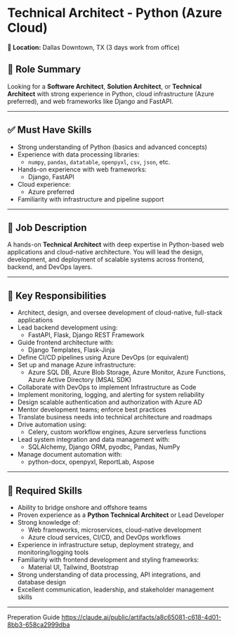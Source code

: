 # Technical Architect - Python (Azure Cloud)

**📍 Location:** Dallas Downtown, TX (3 days work from office)

## 🎯 Role Summary

Looking for a **Software Architect**, **Solution Architect**, or **Technical Architect** with strong experience in Python, cloud infrastructure (Azure preferred), and web frameworks like Django and FastAPI.

---

## ✅ Must Have Skills

- Strong understanding of Python (basics and advanced concepts)
- Experience with data processing libraries:
  - `numpy`, `pandas`, `datatable`, `openpyxl`, `csv`, `json`, etc.
- Hands-on experience with web frameworks:
  - Django, FastAPI
- Cloud experience:
  - Azure preferred
- Familiarity with infrastructure and pipeline support

---

## 📝 Job Description

A hands-on **Technical Architect** with deep expertise in Python-based web applications and cloud-native architecture. You will lead the design, development, and deployment of scalable systems across frontend, backend, and DevOps layers.

---

## 🔧 Key Responsibilities

- Architect, design, and oversee development of cloud-native, full-stack applications
- Lead backend development using:
  - FastAPI, Flask, Django REST Framework
- Guide frontend architecture with:
  - Django Templates, Flask-Jinja
- Define CI/CD pipelines using Azure DevOps (or equivalent)
- Set up and manage Azure infrastructure:
  - Azure SQL DB, Azure Blob Storage, Azure Monitor, Azure Functions, Azure Active Directory (MSAL SDK)
- Collaborate with DevOps to implement Infrastructure as Code
- Implement monitoring, logging, and alerting for system reliability
- Design scalable authentication and authorization with Azure AD
- Mentor development teams; enforce best practices
- Translate business needs into technical architecture and roadmaps
- Drive automation using:
  - Celery, custom workflow engines, Azure serverless functions
- Lead system integration and data management with:
  - SQLAlchemy, Django ORM, pyodbc, Pandas, NumPy
- Manage document automation with:
  - python-docx, openpyxl, ReportLab, Aspose

---

## 📌 Required Skills

- Ability to bridge onshore and offshore teams
- Proven experience as a **Python Technical Architect** or Lead Developer
- Strong knowledge of:
  - Web frameworks, microservices, cloud-native development
  - Azure cloud services, CI/CD, and DevOps workflows
- Experience in infrastructure setup, deployment strategy, and monitoring/logging tools
- Familiarity with frontend development and styling frameworks:
  - Material UI, Tailwind, Bootstrap
- Strong understanding of data processing, API integrations, and database design
- Excellent communication, leadership, and stakeholder management skills

---

Preperation Guide
https://claude.ai/public/artifacts/a8c65081-c618-4d01-8bb3-658ca2999dba